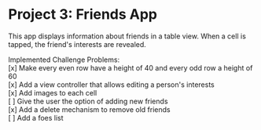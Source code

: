 # Project 3: Friends App

This app displays information about friends in a table view. When a cell is tapped, the friend's interests are revealed.

Implemented Challenge Problems: <br>
[x] Make every even row have a height of 40 and every odd row a height of 60 <br>
[x] Add a view controller that allows editing a person's interests <br>
[x] Add images to each cell <br>
[ ] Give the user the option of adding new friends <br>
[x] Add a delete mechanism to remove old friends <br>
[ ] Add a foes list <br>
